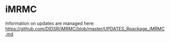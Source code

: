 # iMRMC

Information on updates are managed here: https://github.com/DIDSR/iMRMC/blob/master/UPDATES_Rpackage_iMRMC.md